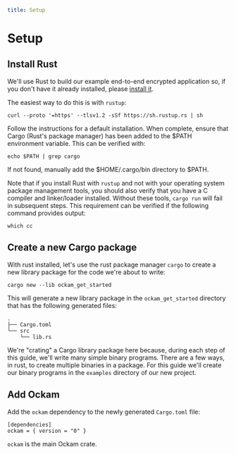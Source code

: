 ```yaml
title: Setup
```

# Setup

## Install Rust

We'll use Rust to build our example end-to-end encrypted application so, if
you don't have it already installed, please
[install it](https://www.rust-lang.org/tools/install).

The easiest way to do this is with `rustup`:

```
curl --proto '=https' --tlsv1.2 -sSf https://sh.rustup.rs | sh
```

Follow the instructions for a default installation.  When complete, ensure that
Cargo (Rust's package manager) has been added to the $PATH environment variable.
This can be verified with:

```
echo $PATH | grep cargo
````

If not found, manually add the $HOME/.cargo/bin directory to $PATH.

Note that if you install Rust with `rustup` and not with your operating system
package management tools, you should also verify that you have a C compiler and
linker/loader installed. Without these tools, `cargo run` will fail in subsequent
steps. This requirement can be verified if the following command provides output:

```
which cc
```

## Create a new Cargo package

With rust installed, let's use the rust package manager `cargo` to create a new
library package for the code we're about to write:

```
cargo new --lib ockam_get_started
```

This will generate a new library package in the `ockam_get_started` directory
that has the following generated files:

```
.
├── Cargo.toml
└── src
    └── lib.rs
```

We're "crating" a Cargo library package here because, during each step of this guide,
we'll write many simple binary programs. There are a few ways, in rust, to
create multiple binaries in a package. For this guide we'll create our binary
programs in the `examples` directory of our new project.

## Add Ockam

Add the `ockam` dependency to the newly generated `Cargo.toml` file:

```
[dependencies]
ockam = { version = "0" }
```
`ockam` is the main Ockam crate.

<div style="display: none; visibility: hidden;">
<hr><b>Next:</b> <a href="../01-node">01. Create an Ockam node</a>
</div>
